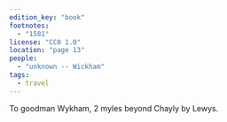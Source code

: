 ```yaml
---
edition_key: "book"
footnotes:
  - "1581"
license: "CC0 1.0"
location: "page 13"
people:
  - "unknown -- Wickham"
tags:
  - travel
---
```

To
goodman Wykham, 2 myles beyond Chayly by Lewys.
